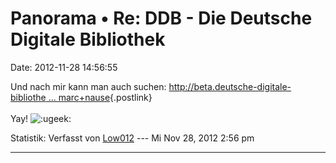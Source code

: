 Panorama • Re: DDB - Die Deutsche Digitale Bibliothek
=====================================================

Date: 2012-11-28 14:56:55

Und nach mir kann man auch suchen:
[http://beta.deutsche-digitale-bibliothe \...
marc+nause](http://beta.deutsche-digitale-bibliothek.de/searchresults?query=marc+nause){.postlink}\
\
Yay!
![:ugeek:](http://forum.yacy-websuche.de/images/smilies/icon_e_ugeek.gif "Uber Geek")

Statistik: Verfasst von
[Low012](http://forum.yacy-websuche.de/memberlist.php?mode=viewprofile&u=62)
--- Mi Nov 28, 2012 2:56 pm

------------------------------------------------------------------------
